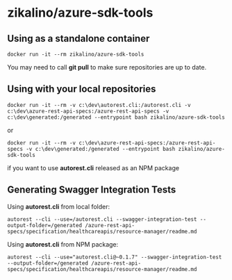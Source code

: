 # zikalino/azure-sdk-tools

## Using as a standalone container

	docker run -it --rm zikalino/azure-sdk-tools

You may need to call **git pull** to make sure repositories are up to date.

## Using with your local repositories 

	docker run -it --rm -v c:\dev\autorest.cli:/autorest.cli -v c:\dev\azure-rest-api-specs:/azure-rest-api-specs -v c:\dev\generated:/generated --entrypoint bash zikalino/azure-sdk-tools

or

	docker run -it --rm -v c:\dev\azure-rest-api-specs:/azure-rest-api-specs -v c:\dev\generated:/generated --entrypoint bash zikalino/azure-sdk-tools

if you want to use **autorest.cli** released as an NPM package

## Generating Swagger Integration Tests

Using **autorest.cli** from local folder:

	autorest --cli --use=/autorest.cli --swagger-integration-test --output-folder=/generated /azure-rest-api-specs/specification/healthcareapis/resource-manager/readme.md

Using **autorest.cli** from NPM package:

	autorest --cli --use="autorest.cli@~0.1.7" --swagger-integration-test --output-folder=/generated /azure-rest-api-specs/specification/healthcareapis/resource-manager/readme.md

